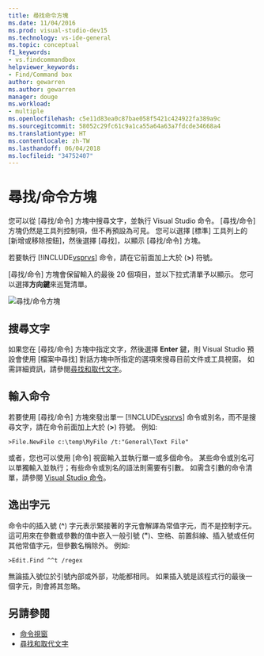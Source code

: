 ```yaml
---
title: 尋找命令方塊
ms.date: 11/04/2016
ms.prod: visual-studio-dev15
ms.technology: vs-ide-general
ms.topic: conceptual
f1_keywords:
- vs.findcommandbox
helpviewer_keywords:
- Find/Command box
author: gewarren
ms.author: gewarren
manager: douge
ms.workload:
- multiple
ms.openlocfilehash: c5e11d83ea0c87bae058f5421c424922fa389a9c
ms.sourcegitcommit: 58052c29fc61c9a1ca55a64a63a7fdcde34668a4
ms.translationtype: HT
ms.contentlocale: zh-TW
ms.lasthandoff: 06/04/2018
ms.locfileid: "34752407"
---
```

# <a name="findcommand-box"></a>尋找/命令方塊

您可以從 [尋找/命令] 方塊中搜尋文字，並執行 Visual Studio 命令。 [尋找/命令] 方塊仍然是工具列控制項，但不再預設為可見。 您可以選擇 [標準] 工具列上的 [新增或移除按鈕]，然後選擇 [尋找]，以顯示 [尋找/命令] 方塊。

若要執行 [!INCLUDE[vsprvs](../code-quality/includes/vsprvs_md.md)] 命令，請在它前面加上大於 (**>**) 符號。

[尋找/命令] 方塊會保留輸入的最後 20 個項目，並以下拉式清單予以顯示。 您可以選擇**方向鍵**來巡覽清單。

![尋找&#47;命令方塊](../ide/media/findcommandbox.png)

## <a name="searching-for-text"></a>搜尋文字

如果您在 [尋找/命令] 方塊中指定文字，然後選擇 **Enter** 鍵，則 Visual Studio 預設會使用 [檔案中尋找] 對話方塊中所指定的選項來搜尋目前文件或工具視窗。 如需詳細資訊，請參閱[尋找和取代文字](../ide/finding-and-replacing-text.md)。

## <a name="entering-commands"></a>輸入命令

若要使用 [尋找/命令] 方塊來發出單一 [!INCLUDE[vsprvs](../code-quality/includes/vsprvs_md.md)] 命令或別名，而不是搜尋文字，請在命令前面加上大於 (**>**) 符號。 例如: 

```
>File.NewFile c:\temp\MyFile /t:"General\Text File"
```

或者，您也可以使用 [命令] 視窗輸入並執行單一或多個命令。 某些命令或別名可以單獨輸入並執行；有些命令或別名的語法則需要有引數。 如需含引數的命令清單，請參閱 [Visual Studio 命令](../ide/reference/visual-studio-commands.md)。

## <a name="escape-characters"></a>逸出字元

命令中的插入號 (**^**) 字元表示緊接著的字元會解譯為常值字元，而不是控制字元。 這可用來在參數或參數的值中嵌入一般引號 (**"**)、空格、前置斜線、插入號或任何其他常值字元，但參數名稱除外。 例如: 

```
>Edit.Find ^^t /regex
```

無論插入號位於引號內部或外部，功能都相同。 如果插入號是該程式行的最後一個字元，則會將其忽略。

## <a name="see-also"></a>另請參閱

- [命令視窗](../ide/reference/command-window.md)
- [尋找和取代文字](../ide/finding-and-replacing-text.md)